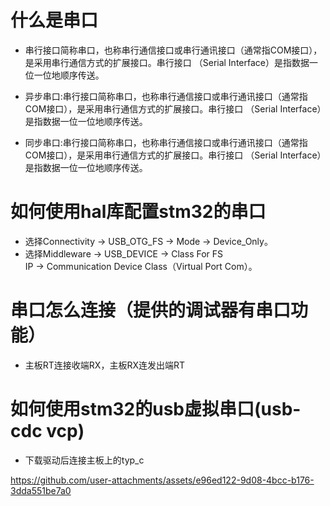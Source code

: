 # 什么是串口
* 串行接口简称串口，也称串行通信接口或串行通讯接口（通常指COM接口），是采用串行通信方式的扩展接口。串行接口 （Serial Interface）是指数据一位一位地顺序传送。

* 异步串口:串行接口简称串口，也称串行通信接口或串行通讯接口（通常指COM接口），是采用串行通信方式的扩展接口。串行接口 （Serial Interface）是指数据一位一位地顺序传送。

* 同步串口:串行接口简称串口，也称串行通信接口或串行通讯接口（通常指COM接口），是采用串行通信方式的扩展接口。串行接口 （Serial Interface）是指数据一位一位地顺序传送。
# 如何使用hal库配置stm32的串口
* 选择Connectivity → USB_OTG_FS → Mode → Device_Only。
* 选择Middleware → USB_DEVICE → Class For FS IP → Communication Device Class（Virtual Port Com）。
# 串口怎么连接（提供的调试器有串口功能）
* 主板RT连接收端RX，主板RX连发出端RT
# 如何使用stm32的usb虚拟串口(usb-cdc vcp)
* 下载驱动后连接主板上的typ_c


https://github.com/user-attachments/assets/e96ed122-9d08-4bcc-b176-3dda551be7a0

